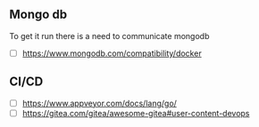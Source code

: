 ## Mongo db

To get it run there is a need to communicate mongodb

* [ ] https://www.mongodb.com/compatibility/docker

## CI/CD

* [ ] https://www.appveyor.com/docs/lang/go/
* [ ] https://gitea.com/gitea/awesome-gitea#user-content-devops
